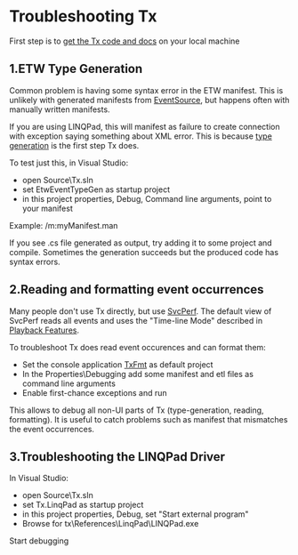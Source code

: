 # Troubleshooting Tx

First step is to [get the Tx  code and docs](GetTxCode.md) on your local machine

## 1.ETW Type Generation

Common problem is having some syntax error in the ETW manifest. This is unlikely with generated manifests from [EventSource](http://blogs.msdn.com/b/vancem/archive/2012/07/09/logging-your-own-etw-events-in-c-system-diagnostics-tracing-eventsource.aspx), but happens often with manually written manifests.

If you are using LINQPad, this will manifest as failure to create connection with exception saying something about XML error. This is because [type generation](TypeGeneration.md) is the first step Tx does.

To test just this, in Visual Studio:

* open Source\Tx.sln
* set EtwEventTypeGen as startup project
* in this project properties, Debug, Command line arguments, point to your manifest

Example:  /m:myManifest.man 

If you see .cs file generated as output, try adding it to some project and compile. Sometimes the generation succeeds but the produced code has syntax errors.

## 2.Reading and formatting event occurrences

Many people don't use Tx directly, but use [SvcPerf](http://svcperf.codeplex.com). The default view of SvcPerf reads all events and uses the "Time-line Mode" described in [Playback Features](PlaybackFeatures.md).

To troubleshoot Tx does read event occurences and can format them:

* Set the console application [TxFmt](../Source/TxFmt/Program.cs) as default project
* In the Properties\Debugging add some manifest and etl files as command line arguments
* Enable first-chance exceptions and run

This allows to debug all non-UI parts of Tx (type-generation, reading, formatting). It is useful to catch problems such as manifest that mismatches the event occurrences.

## 3.Troubleshooting the LINQPad Driver

In Visual Studio:

* open Source\Tx.sln
* set Tx.LinqPad as startup project
* in this project properties, Debug, set "Start external program"
* Browse for tx\References\LinqPad\LINQPad.exe 

Start debugging







